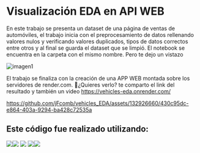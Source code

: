 # Visualización EDA en API WEB

En este trabajo se presenta un dataset de una página de ventas de automóviles, el trabajo inicia con el preprocesamiento de datos rellenando valores nulos y verificando valores duplicados, tipos de datos correctos entre otros y al final se guarda el dataset que se limpió. El notebook se encuentra en la carpeta con el mismo nombre. Pero te dejo un vistazo

![imagen1](https://github.com/jFcomb/vehicles_EDA/assets/132926660/f5884751-da6f-41b9-a2f0-31d4696c3d8c)

El trabajo se finaliza con la creación de una APP WEB montada sobre los servidores de render.com.
:eyes:¿Quieres verlo? te comparto el link del resultado y también un video
https://vehicles-eda.onrender.com/


https://github.com/jFcomb/vehicles_EDA/assets/132926660/430c95dc-e864-403a-9294-ba428c72535a



## Este código fue realizado utilizando:
<img src="https://img.shields.io/badge/Visual_Studio_Code-0078D4?style=for-the-badge&logo=visual%20studio%20code&logoColor=white" /><img src="https://img.shields.io/badge/Python-FFD43B?style=for-the-badge&logo=python&logoColor=blue" /> <img src= "https://img.shields.io/badge/Pandas-2C2D72?style=for-the-badge&logo=pandas&logoColor=white"/> <img src ="https://img.shields.io/badge/Streamlit-FF4B4B?style=for-the-badge&logo=Streamlit&logoColor=white" /><img src = "https://img.shields.io/badge/Plotly-239120?style=for-the-badge&logo=plotly&logoColor=white">


